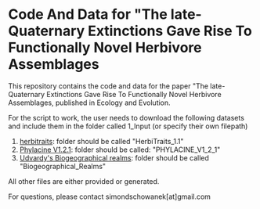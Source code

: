 # Code And Data for "The late-Quaternary Extinctions Gave Rise To Functionally Novel Herbivore Assemblages

This repository contains the code and data for the paper "The late-Quaternary Extinctions Gave Rise To Functionally Novel Herbivore Assemblages, published in Ecology and Evolution. 

For the script to work, the user needs to download the following datasets and include them in the folder called 1_Input (or specify their own filepath)

1) [herbitraits](https://github.com/MegaPast2Future/HerbiTraits): folder should be called "HerbiTraits_1.1"
2) [Phylacine V1.2.1](https://github.com/MegaPast2Future/PHYLACINE_1.2): folder should be called: "PHYLACINE_V1_2_1"
3) [Udvardy's Biogeographical realms](https://data-gis.unep-wcmc.org/portal/home/item.html?id=7f3a055f36104f36b6dd7834ebe2cf45): folder should be called "Biogeographical_Realms"

All other files are either provided or generated. 


For questions, please contact simondschowanek[at]gmail.com
